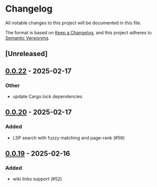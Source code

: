 # Changelog

All notable changes to this project will be documented in this file.

The format is based on [Keep a Changelog](https://keepachangelog.com/en/1.0.0/),
and this project adheres to [Semantic Versioning](https://semver.org/spec/v2.0.0.html).

## [Unreleased]

## [0.0.22](https://github.com/iwe-org/iwe/compare/iwes-v0.0.21...iwes-v0.0.22) - 2025-02-17

### Other

- update Cargo.lock dependencies

## [0.0.20](https://github.com/iwe-org/iwe/compare/iwes-v0.0.19...iwes-v0.0.20) - 2025-02-17

### Added

- LSP search with fuzzy matching and page-rank (#56)

## [0.0.19](https://github.com/iwe-org/iwe/compare/iwes-v0.0.18...iwes-v0.0.19) - 2025-02-16

### Added

- wiki links support (#52)
